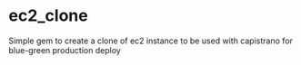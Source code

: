# ec2_clone

Simple gem to create a clone of ec2 instance to be used with capistrano for blue-green production deploy

